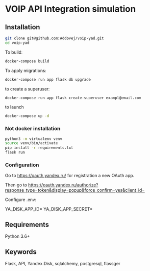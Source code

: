 # VOIP API Integration simulation

## Installation
```bash
git clone git@github.com:Addovej/voip-yad.git
cd voip-yad
```
To build:
```bash
docker-compose build
```
To apply migrations:
```bash
docker-compose run app flask db upgrade
```
to create a superuser:
```bash
docker-compose run app flask create-superuser exampl@email.com
```
to launch
```bash
docker-compose up -d
```

### Not docker installation
```bash
python3 -m virtualenv venv
source venv/bin/activate
pip install -r requirements.txt
flask run
```

### Configuration

Go to https://oauth.yandex.ru/ for registration a new OAuth app.

Then go to https://oauth.yandex.ru/authorize?response_type=token&display=popup&force_confirm=yes&client_id=<client-id>

Configure .env:

YA_DISK_APP_ID=<your-app-id>
YA_DISK_APP_SECRET=<your-app-secret>


## Requirements
Python 3.6+

## Keywords
Flask, API, Yandex.Disk, sqlalchemy, postgresql, flassger
